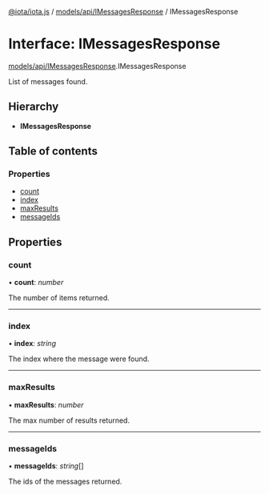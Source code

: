 [@iota/iota.js](../README.md) / [models/api/IMessagesResponse](../modules/models_api_imessagesresponse.md) / IMessagesResponse

# Interface: IMessagesResponse

[models/api/IMessagesResponse](../modules/models_api_imessagesresponse.md).IMessagesResponse

List of messages found.

## Hierarchy

* **IMessagesResponse**

## Table of contents

### Properties

- [count](models_api_imessagesresponse.imessagesresponse.md#count)
- [index](models_api_imessagesresponse.imessagesresponse.md#index)
- [maxResults](models_api_imessagesresponse.imessagesresponse.md#maxresults)
- [messageIds](models_api_imessagesresponse.imessagesresponse.md#messageids)

## Properties

### count

• **count**: *number*

The number of items returned.

___

### index

• **index**: *string*

The index where the message were found.

___

### maxResults

• **maxResults**: *number*

The max number of results returned.

___

### messageIds

• **messageIds**: *string*[]

The ids of the messages returned.
